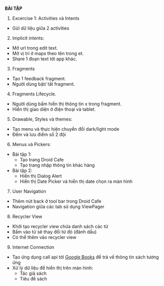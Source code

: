 **BÀI TẬP**

1. Excercise 1: Activities và Intents
- Gửi dữ liệu giữa 2 activities
2. Implicit intents:
- Mở url trong edit text.
- Mở vị trí ở maps theo tên trong et.
- Share 1 đoạn text tới app khác.
3. Fragments
- Tạo 1 feedback fragment.
- Người dùng bật/ tắt fragment.
4. Fragments Lifecycle.
- Người dùng bấm hiển thị thông tin x trong fragment.
- Hiển thị giao diện ở điện thoại và tablet.
5. Drawable, Styles và themes:
- Tạo menu và thực hiện chuyển đổi dark/light mode
- Đếm và lưu điểm số 2 đội
6. Menus và Pickers:
- Bài tập 1:
    - Tạo trang Droid Cafe
    - Tạo trang nhập thông tin khác hàng
- Bài tập 2:
    - Hiển thị Dialog Alert
    - Hiển thị Date Picker và hiển thị date chọn ra màn hình
7. User Navigation 
- Thêm nút back ở tool bar trong Droid Cafe
- Navigation giữa các tab sử dụng ViewPager
8. Recycler View
- Khởi tạo recycler view chứa danh sách các từ
- Bấm vào từ sẽ thay đổi từ đó (đánh dấu)
- Có thể thêm vào recycler view
9. Internet Connection
- Tạo ứng dụng call api tới [Google Books](https://developers.google.com/books/docs/overview) để trả về thông tin sách tương ứng
- Xử lý dữ liệu để hiển thị trên màn hình:
    - Tác giả sách
    - Tiêu đề sách
